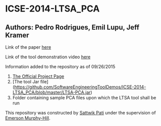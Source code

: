# ICSE-2014-LTSA_PCA

## Authors: Pedro Rodrigues, Emil Lupu, Jeff Kramer

Link of the paper [here](http://www.doc.ic.ac.uk/~pr1810/publications/LTSA-PCA-ICSE2014-Demo.pdf)

Link of the tool demonstration video [here](https://www.youtube.com/watch?v=moIkx8JHE7o)

Information added to the repository as of 09/26/2015

1. [The Official Project Page](http://wp.doc.ic.ac.uk/dse/software/ltsa-pca/)
2. [The tool Jar file] (https://github.com/SoftwareEngineeringToolDemos/ICSE-2014-LTSA_PCA/blob/master/LTSA-PCA.jar)
3. Folder containing sample PCA files upon which the LTSA tool shall be run

This repository was constructed by [Sattwik Pati](https://github.com/spati2) under the supervision of [Emerson Murphy-Hill](https://github.com/CaptainEmerson). 
